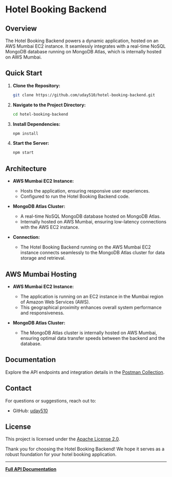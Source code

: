# Hotel Booking Backend

## Overview

The Hotel Booking Backend powers a dynamic application, hosted on an AWS Mumbai EC2 instance. It seamlessly integrates with a real-time NoSQL MongoDB database running on MongoDB Atlas, which is internally hosted on AWS Mumbai.

## Quick Start

1. **Clone the Repository:**
    ```bash
    git clone https://github.com/uday510/hotel-booking-backend.git
    ```

2. **Navigate to the Project Directory:**
    ```bash
    cd hotel-booking-backend
    ```

3. **Install Dependencies:**
    ```bash
    npm install
    ```

4. **Start the Server:**
    ```bash
    npm start
    ```

## Architecture

- **AWS Mumbai EC2 Instance:**
  - Hosts the application, ensuring responsive user experiences.
  - Configured to run the Hotel Booking Backend code.

- **MongoDB Atlas Cluster:**
  - A real-time NoSQL MongoDB database hosted on MongoDB Atlas.
  - Internally hosted on AWS Mumbai, ensuring low-latency connections with the AWS EC2 instance.

- **Connection:**
  - The Hotel Booking Backend running on the AWS Mumbai EC2 instance connects seamlessly to the MongoDB Atlas cluster for data storage and retrieval.

## AWS Mumbai Hosting

- **AWS Mumbai EC2 Instance:**
  - The application is running on an EC2 instance in the Mumbai region of Amazon Web Services (AWS).
  - This geographical proximity enhances overall system performance and responsiveness.

- **MongoDB Atlas Cluster:**
  - The MongoDB Atlas cluster is internally hosted on AWS Mumbai, ensuring optimal data transfer speeds between the backend and the database.

## Documentation

Explore the API endpoints and integration details in the [Postman Collection](https://documenter.getpostman.com/view/18252587/2sA2xh3DRZ).

## Contact

For questions or suggestions, reach out to:

- GitHub: [uday510](https://github.com/uday510)

## License

This project is licensed under the [Apache License 2.0](LICENSE).

Thank you for choosing the Hotel Booking Backend! We hope it serves as a robust foundation for your hotel booking application.

---

**[Full API Documentation](https://documenter.getpostman.com/view/18252587/2sA2xh3DRZ)**
